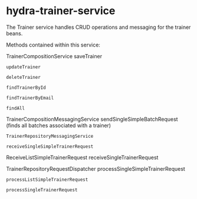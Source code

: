 # hydra-trainer-service

The Trainer service handles CRUD operations and messaging for the trainer beans.

Methods contained within this service:

TrainerCompositionService 
	saveTrainer
	
	updateTrainer
	
	deleteTrainer
	
	findTrainerById
	
	findTrainerByEmail
	
	findAll

TrainerCompositionMessagingService
	sendSingleSimpleBatchRequest (finds all batches associated with a trainer)
	
	TrainerRepositoryMessagingService 
	
	receiveSingleSimpleTrainerRequest
	

ReceiveListSimpleTrainerRequest
	receiveSingleTrainerRequest
	

TrainerRepositoryRequestDispatcher 
	processSingleSimpleTrainerRequest
	
	processListSimpleTrainerRequest
	
	processSingleTrainerRequest
	


